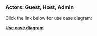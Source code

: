 ### Actors: Guest, Host, Admin

Click the link below for use case diagram:


**[Use case diagram](./use_case_diagram.png)**